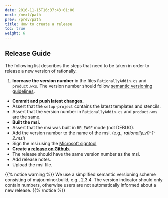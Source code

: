```yaml
---
date: 2016-11-15T16:37:43+01:00
next: /next/path
prev: /prev/path
title: How to create a release
toc: true
weight: 6
---
```

## Release Guide

The following list describes the steps that need to be taken in order to release a new version of rationally.

1. **Increase the version number** in the files `RationallyAddin.cs` and `product.wxs`. The version number should follow  [semantic versioning guidelines](http://semver.org/). 
* **Commit and push latest changes.**
* Assert that the `setup-project` contains the latest templates and stencils.
* Assert that the version number in `RationallyAddin.cs` and `product.wxs` are the same.
* **Built the msi.**
* Assert that the msi was built in `RELEASE` mode (not DEBUG).
* Add the version number to the name of the msi. (e.g., *rationally_v0-1-2.msi*)
* Sign the msi using the [Microsoft signtool](https://msdn.microsoft.com/de-de/library/8s9b9yaz(v=vs.110).aspx)
* **Create a [release on Github](https://github.com/rationally/rationally_visio/releases).**
* The release should have the same version number as the msi.
* Add release notes.
* Upload the msi file.

{{% notice warning %}} We use a simplified semantic versioning scheme consisting of major.minor.build, e.g., 2.3.4. The version indicator should only contain numbers, otherwise users are not automatically informed about a new release. {{% /notice %}}
